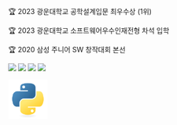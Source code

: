 🏆 2023 광운대학교 공학설계입문 최우수상 (1위)

🏆 2023 광운대학교 소프트웨어우수인재전형 차석 입학

🏆 2020 삼성 주니어 SW 창작대회 본선
 
 <img src="https://img.shields.io/badge/Python-3572A5?style=flat-square&logo=Python&logoColor=FFFFFF"/></a>
  <img src="https://img.shields.io/badge/Flutter-02569B?style=flat-square&logo=flutter&logoColor=FFFFFF"/></a>
  <img src="https://img.shields.io/badge/C%23-239120?style=flat-square&logo=c-sharp&logoColor=FFFFFF"/></a>
  <img src="https://img.shields.io/badge/C++-F34B7D?style=flat-square&logo=c%2B%2B&logoColor=FFFFFF"/></a>
  
  <img src="https://raw.githubusercontent.com/dongweiming/dongweiming/master/assets/python-original.svg" alt="python" width="80" height="80"/>
 
